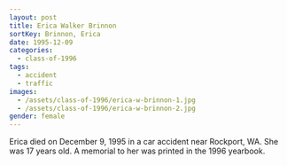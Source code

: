 ```yaml
---
layout: post
title: Erica Walker Brinnon
sortKey: Brinnon, Erica
date: 1995-12-09
categories:
  - class-of-1996
tags:
  - accident
  - traffic
images:
  - /assets/class-of-1996/erica-w-brinnon-1.jpg
  - /assets/class-of-1996/erica-w-brinnon-2.jpg
gender: female
---
```

Erica died on December 9, 1995 in a car accident near Rockport, WA. She was 17 years old.  A memorial to her was printed in the 1996 yearbook.
